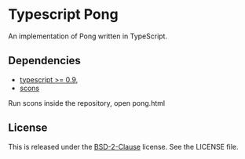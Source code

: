 Typescript Pong
===============

An implementation of Pong written in TypeScript. 


Dependencies
------------

* [typescript >= 0.9](http://www.typescriptlang.org/),
* [scons](http://www.scons.org/)

Run scons inside the repository, open pong.html


License
-------

This is released under the [BSD-2-Clause](http://opensource.org/licenses/BSD-2-Clause) license. See the LICENSE file.
